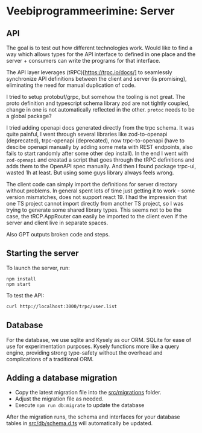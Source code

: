 # Veebiprogrammeerimine: Server

## API

The goal is to test out how different technologies work. Would like to find a way which allows types for the API interface to defined in one place and the server + consumers can write the programs for that interface.

The API layer leverages (tRPC)[https://trpc.io/docs/] to seamlessly synchronize API definitions between the client and server (is promising), eliminating the need for manual duplication of code.

I tried to setup protobuf/grpc, but somehow the tooling is not great. The proto definition and typescript schema library zod are not tightly coupled, change in one is not automatically reflected in the other. `protoc` needs to be a global package?

I tried adding openapi docs generated directly from the trpc schema. It was quite painful, I went through several libraries like zod-to-openapi (deprecated), trpc-openapi (deprecated), now trpc-to-openapi (have to descibe openapi manually by adding some meta with REST endpoints, also fails to start randomly after some other dep install). In the end I went with `zod-openapi` and creatad a script that goes through the tRPC definitions and adds them to the OpenAPI spec manually. And then I found package trpc-ui, wasted 1h at least. But using some guys library always feels wrong.

The client code can simply import the definitions for server directory without problems. In general spent lots of time just getting it to work - some version mismatches, does not support react 19. I had the impression that one TS project cannot import directly from another TS project, so I was trying to generate some shared library types. This seems not to be the case, the tRCP.AppRouter can easily be imported to the client even if the server and client live in separate spaces.

Also GPT outputs broken code and steps.

## Starting the server

To launch the server, run:

```
npm install
npm start
```

To test the API:

```sh
curl http://localhost:3000/trpc/user.list
```

## Database

For the database, we use sqlite and Kysely as our ORM. SQLite for ease of use for experimentation purposes. Kysely functions more like a query engine, providing strong type-safety without the overhead and complications of a traditional ORM.

## Adding a database migration

- Copy the latest migration file into the [src/migrations](src/migrations) folder.
- Adjust the migration file as needed.
- Execute `npm run db:migrate` to update the database

After the migration runs, the schema and interfaces for your database tables in [src/db/schema.d.ts](src/db/schema.d.ts) will automatically be updated.

